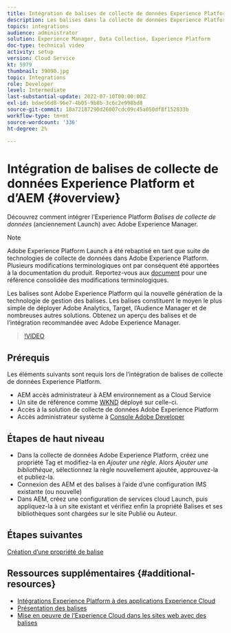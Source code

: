 ```yaml
---
title: Intégration de balises de collecte de données Experience Platform (Launch) et d’AEM
description: Les balises dans la collecte de données Experience Platform sont la solution de gestion des balises de nouvelle génération de l’Adobe et le meilleur moyen de déployer Adobe Analytics, Target, l’Audience Manager et de nombreuses autres solutions. Obtenez un aperçu des balises (anciennement appelées Launch) et de l’intégration recommandée avec Adobe Experience Manager.
topics: integrations
audience: administrator
solution: Experience Manager, Data Collection, Experience Platform
doc-type: technical video
activity: setup
version: Cloud Service
kt: 5979
thumbnail: 39090.jpg
topic: Integrations
role: Developer
level: Intermediate
last-substantial-update: 2022-07-10T00:00:00Z
exl-id: bdae56d8-96e7-4b05-9b8b-3c6c2e998bd8
source-git-commit: 18a72187290d26007cdc09c45a050df8f152833b
workflow-type: tm+mt
source-wordcount: '336'
ht-degree: 2%

---
```


# Intégration de balises de collecte de données Experience Platform et d’AEM {#overview}

Découvrez comment intégrer l’Experience Platform _Balises de collecte de données_ (anciennement Launch) avec Adobe Experience Manager.

>[!NOTE]
>
>Adobe Experience Platform Launch a été rebaptisé en tant que suite de technologies de collecte de données dans Adobe Experience Platform. Plusieurs modifications terminologiques ont par conséquent été apportées à la documentation du produit. Reportez-vous aux [document](https://experienceleague.adobe.com/docs/experience-platform/tags/term-updates.html) pour une référence consolidée des modifications terminologiques.


Les balises sont Adobe Experience Platform qui  la nouvelle génération de la technologie de gestion des balises. Les balises constituent le moyen le plus simple de déployer Adobe Analytics, Target, l’Audience Manager et de nombreuses autres solutions. Obtenez un aperçu des balises et de l’intégration recommandée avec Adobe Experience Manager.

>[!VIDEO](https://video.tv.adobe.com/v/3417061?quality=12&learn=on)


## Prérequis

Les éléments suivants sont requis lors de l’intégration de balises de collecte de données Experience Platform.

+ AEM accès administrateur à AEM environnement as a Cloud Service
+ Un site de référence comme [WKND](https://github.com/adobe/aem-guides-wknd) déployé sur celle-ci.
+ Accès à la solution de collecte de données Adobe Experience Platform
+ Accès administrateur système à [Console Adobe Developer](https://developer.adobe.com/developer-console/)


## Étapes de haut niveau

+ Dans la collecte de données Adobe Experience Platform, créez une propriété Tag et modifiez-la en _Ajouter une règle_. Alors _Ajouter une bibliothèque_, sélectionnez la règle nouvellement ajoutée, approuvez-la et publiez-la.
+ Connexion des AEM et des balises à l’aide d’une configuration IMS existante (ou nouvelle)
+ Dans AEM, créez une configuration de services cloud Launch, puis appliquez-la à un site existant et vérifiez enfin la propriété Balises et ses bibliothèques sont chargées sur le site Publié ou Auteur.

## Étapes suivantes

[Création d’une propriété de balise](create-tag-property.md)

## Ressources supplémentaires {#additional-resources}

+ [Intégrations Experience Platform à des applications Experience Cloud](https://experienceleague.adobe.com/docs/platform-learn/tutorials/intro-to-platform/integrations-with-experience-cloud-applications.html)
+ [Présentation des balises](https://experienceleague.adobe.com/docs/experience-platform/tags/home.html)
+ [Mise en oeuvre de l’Experience Cloud dans les sites web avec des balises](https://experienceleague.adobe.com/docs/platform-learn/implement-in-websites/overview.html)
